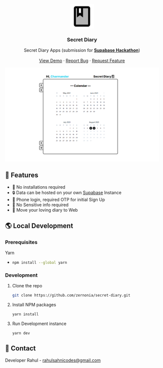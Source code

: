 <!-- PROJECT LOGO -->
<br />
<p align="center">
  <a href="https://github.com/zernonia/secret-diary">
    <img src="src/assets/logo.svg" alt="Logo" width="80" height="80">
  </a>

  <h3 align="center">Secret Diary</h3>

  <p align="center">
    Secret Diary Apps (submission for <strong><a href="https://supabase.io/">Supabase Hackathon</a></strong>)
    <br />
    <br />
    <a href="https://secret-diary.vercel.app/">View Demo</a>
    ·
    <a href="https://github.com/zernonia/secret-diary/issues">Report Bug</a>
    ·
    <a href="https://github.com/zernonia/secret-diary/issues">Request Feature</a>
  </p>
</p>

![Supabase Schema](src/assets/preview.png)

## 🚀 Features

- 🔨 No installations required
- 🔒 Data can be hosted on your own [Supabase](https://supabase.io/) Instance
- 🚪 Phone login, required OTP for initial Sign Up
- 👀 No Sensitive info required
- 🤚 Move your loving diary to Web


## 🌎 Local Development

### Prerequisites

Yarn

- ```sh
  npm install --global yarn
  ```

### Development

1. Clone the repo
   ```sh
   git clone https://github.com/zernonia/secret-diary.git
   ```
2. Install NPM packages
   ```sh
   yarn install
   ```
3. Run Development instance
   ```sh
   yarn dev
   ```


## 📧 Contact

Developer Rahul  - rahulsahnicodes@gmail.com
